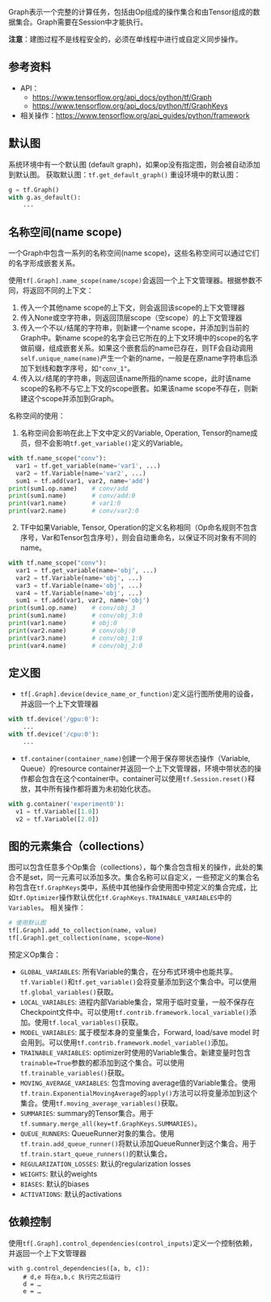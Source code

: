 Graph表示一个完整的计算任务，包括由Op组成的操作集合和由Tensor组成的数据集合。Graph需要在Session中才能执行。

**注意**：建图过程不是线程安全的，必须在单线程中进行或自定义同步操作。

## 参考资料
* API：
    * https://www.tensorflow.org/api_docs/python/tf/Graph
    * https://www.tensorflow.org/api_docs/python/tf/GraphKeys
* 相关操作：https://www.tensorflow.org/api_guides/python/framework

## 默认图
系统环境中有一个默认图 (default graph)，如果op没有指定图，则会被自动添加到默认图。
获取默认图：`tf.get_default_graph()`
重设环境中的默认图：
```python
g = tf.Graph()
with g.as_default():
    ...
```

## 名称空间(name scope)
一个Graph中包含一系列的名称空间(name scope)，这些名称空间可以通过它们的名字形成嵌套关系。

使用`tf[.Graph].name_scope(name/scope)`会返回一个上下文管理器。根据参数不同，将返回不同的上下文：

1. 传入一个其他name scope的上下文，则会返回该scope的上下文管理器
2. 传入None或空字符串，则返回顶层scope（空scope）的上下文管理器
3. 传入一个不以`/`结尾的字符串，则新建一个name scope，并添加到当前的Graph中。新name scope的名字会已它所在的上下文环境中的scope的名字做前缀，组成嵌套关系。如果这个嵌套后的name已存在，则TF会自动调用`self.unique_name(name)`产生一个新的name，一般是在原name字符串后添加下划线和数字序号，如`"conv_1"`。
4. 传入以`/`结尾的字符串，则返回该name所指的name scope，此时该name scope的名称不与它上下文的scope嵌套。如果该name scope不存在，则新建这个scope并添加到Graph。

名称空间的使用：

1. 名称空间会影响在此上下文中定义的Variable, Operation, Tensor的name成员，但不会影响`tf.get_variable()`定义的Variable。
  ```python
  with tf.name_scope("conv"):
    var1 = tf.get_variable(name='var1', ...)
    var2 = tf.Variable(name='var2', ...)
    sum1 = tf.add(var1, var2, name='add')
  print(sum1.op.name)    # conv/add
  print(sum1.name)       # conv/add:0
  print(var1.name)       # var1:0
  print(var2.name)       # conv/var2:0
  ```
2. TF中如果Variable, Tensor, Operation的定义名称相同（Op命名规则不包含序号，Var和Tensor包含序号），则会自动重命名，以保证不同对象有不同的name。
  ```python
  with tf.name_scope("conv"):
    var1 = tf.get_variable(name='obj', ...)
    var2 = tf.Variable(name='obj', ...)
    var3 = tf.Variable(name='obj', ...)
    var4 = tf.Variable(name='obj', ...)
    sum1 = tf.add(var1, var2, name='obj')
  print(sum1.op.name)    # conv/obj_3
  print(sum1.name)       # conv/obj_3:0
  print(var1.name)       # obj:0
  print(var2.name)       # conv/obj:0
  print(var3.name)       # conv/obj_1:0
  print(var4.name)       # conv/obj_2:0
  ```

## 定义图

* `tf[.Graph].device(device_name_or_function)`定义运行图所使用的设备，并返回一个上下文管理器
```python
with tf.device('/gpu:0'): 
    ...
with tf.device('/cpu:0'): 
    ...
```
* `tf.container(container_name)`创建一个用于保存带状态操作（Variable, Queue）的resource container并返回一个上下文管理器，环境中带状态的操作都会包含在这个container中。container可以使用`tf.Session.reset()`释放，其中所有操作都将置为未初始化状态。
```python
with g.container('experiment0'):
  v1 = tf.Variable([1.0])
  v2 = tf.Variable([2.0])
```

## 图的元素集合（collections）
图可以包含任意多个Op集合（collections），每个集合包含相关的操作，此处的集合不是set，同一元素可以添加多次。集合名称可以自定义，一些预定义的集合名称包含在`tf.GraphKeys`类中，系统中其他操作会使用图中预定义的集合完成，比如`tf.Optimizer`操作默认优化`tf.GraphKeys.TRAINABLE_VARIABLES`中的`Variables`。
相关操作：
```python
# 使用默认图
tf[.Graph].add_to_collection(name, value)
tf[.Graph].get_collection(name, scope=None)
```

预定义Op集合：
* `GLOBAL_VARIABLES`: 所有Variable的集合，在分布式环境中也能共享。`tf.Variable()`和`tf.get_variable()`会将变量添加到这个集合中。可以使用`tf.global_variables()`获取。
* `LOCAL_VARIABLES`: 进程内部Variable集合，常用于临时变量，一般不保存在Checkpoint文件中。可以使用`tf.contrib.framework.local_variable()`添加。使用`tf.local_variables()`获取。
* `MODEL_VARIABLES`: 属于模型本身的变量集合，Forward, load/save model 时会用到。可以使用`tf.contrib.framework.model_variable()`添加。
* `TRAINABLE_VARIABLES`: optimizer时使用的Variable集合。新建变量时包含`trainable=True`参数的都添加到这个集合。可以使用`tf.trainable_variables()`获取。
* `MOVING_AVERAGE_VARIABLES`: 包含moving average值的Variable集合。使用`tf.train.ExponentialMovingAverage`的`apply()`方法可以将变量添加到这个集合。使用`tf.moving_average_variables()`获取。
* `SUMMARIES`: summary的Tensor集合。用于`tf.summary.merge_all(key=tf.GraphKeys.SUMMARIES)`。
* `QUEUE_RUNNERS`: QueueRunner对象的集合。使用`tf.train.add_queue_runner()`将默认添加QueueRunner到这个集合。用于`tf.train.start_queue_runners()`的默认集合。
* `REGULARIZATION_LOSSES`: 默认的regularization losses
* `WEIGHTS`: 默认的weights
* `BIASES`: 默认的biases
* `ACTIVATIONS`: 默认的activations

## 依赖控制
使用`tf[.Graph].control_dependencies(control_inputs)`定义一个控制依赖，并返回一个上下文管理器
```
with g.control_dependencies([a, b, c]):
    # d,e 将在a,b,c 执行完之后运行
    d = …
    e = …
```